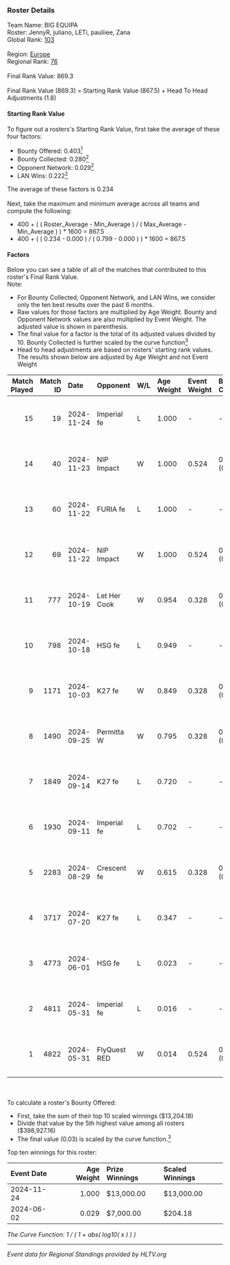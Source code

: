 ### Roster Details<br />
Team Name: BIG EQUIPA<br />
Roster: JennyR, juliano, LETi, pauliiee, Zana<br />
Global Rank: [103](../../standings_global_2024_11_25.md)<br />
<br />
Region: [Europe]( ../../standings_europe_2024_11_25.md)<br />
Regional Rank: [76]( ../../standings_europe_2024_11_25.md)<br />
<br />
Final Rank Value:  869.3<br />
<br />
Final Rank Value (869.3) = Starting Rank Value (867.5) + Head To Head Adjustments (1.8)<br />

#### Starting Rank Value<br />
To figure out a rosters's Starting Rank Value, first take the average of these four factors:<br />
- Bounty Offered: 0.403[<sup>1</sup>](#table2)
- Bounty Collected: 0.280[<sup>2</sup>](#table1)
- Opponent Network: 0.029[<sup>2</sup>](#table1)
- LAN Wins: 0.222[<sup>2</sup>](#table1)

The average of these factors is 0.234<br />
<br />
Next, take the maximum and minimum average across all teams and compute the following:<br />
- 400 + ( ( Roster_Average - Min_Average ) / ( Max_Average - Min_Average ) ) * 1600 = 867.5
- 400 + ( ( 0.234 - 0.000 ) / ( 0.799 - 0.000 ) ) * 1600 = 867.5


#### Factors<br />
Below you can see a table of all of the matches that contributed to this roster's Final Rank Value.<br />
Note:<br />

- For Bounty Collected, Opponent Network, and LAN Wins, we consider only the ten best results over the past 6 months.
- Raw values for those factors are multiplied by Age Weight. Bounty and Opponent Network values are also multiplied by Event Weight. The adjusted value is shown in parenthesis.
- The final value for a factor is the total of its adjusted values divided by 10. Bounty Collected is further scaled by the curve function[<sup>3</sup>](#curveFunction)
- Head to head adjustments are based on rosters' starting rank values. The results shown below are adjusted by Age Weight and not Event Weight
<span id="table1"></span><br />


| Match Played | Match ID | Date       | Opponent     | W/L | Age Weight | Event Weight | Bounty Collected | Opponent Network | LAN Wins  | H2H Adj. | Roster                                  |
| -: | -: | :- | :- | :- | :- | :- | :- | :- | :- | -: | :- |
|           15 |       19 | 2024-11-24 | Imperial fe  | L   | 1.000      | -            | -                | -                | -         |    -5.27 | JennyR, juliano, LETi, pauliiee, Zana   |
|           14 |       40 | 2024-11-23 | NIP Impact   | W   | 1.000      | 0.524        | 0.019 (0.010)    | 0.180 (0.094)    | 1 (1.000) |    14.31 | JennyR, juliano, LETi, pauliiee, Zana   |
|           13 |       60 | 2024-11-22 | FURIA fe     | L   | 1.000      | -            | -                | -                | -         |    -6.36 | JennyR, juliano, LETi, pauliiee, Zana   |
|           12 |       69 | 2024-11-22 | NIP Impact   | W   | 1.000      | 0.524        | 0.019 (0.010)    | 0.180 (0.094)    | 1 (1.000) |    14.64 | JennyR, juliano, LETi, pauliiee, Zana   |
|           11 |      777 | 2024-10-19 | Let Her Cook | W   | 0.954      | 0.328        | 0.006 (0.002)    | 0.091 (0.028)    | 0 (0.000) |     9.42 | JennyR, juliano, LETi, pauliiee, Zana   |
|           10 |      798 | 2024-10-18 | HSG fe       | L   | 0.949      | -            | -                | -                | -         |   -21.22 | JennyR, juliano, LETi, pauliiee, Zana   |
|            9 |     1171 | 2024-10-03 | K27 fe       | W   | 0.849      | 0.328        | 0.015 (0.004)    | 0.188 (0.052)    | 0 (0.000) |    11.23 | JennyR, juliano, LETi, pauliiee, Zana   |
|            8 |     1490 | 2024-09-25 | Permitta W   | W   | 0.795      | 0.328        | 0.003 (0.001)    | 0.042 (0.011)    | 0 (0.000) |     5.67 | JennyR, juliano, LETi, pauliiee, Zana   |
|            7 |     1849 | 2024-09-14 | K27 fe       | L   | 0.720      | -            | -                | -                | -         |   -13.31 | JennyR, juliano, LETi, pauliiee, Zana   |
|            6 |     1930 | 2024-09-11 | Imperial fe  | L   | 0.702      | -            | -                | -                | -         |    -4.14 | JennyR, juliano, LETi, pauliiee, Zana   |
|            5 |     2283 | 2024-08-29 | Crescent fe  | W   | 0.615      | 0.328        | 0.003 (0.001)    | 0.046 (0.009)    | 0 (0.000) |     4.56 | JennyR, juliano, LETi, pauliiee, Zana   |
|            4 |     3717 | 2024-07-20 | K27 fe       | L   | 0.347      | -            | -                | -                | -         |    -7.18 | JennyR, juliano, kyossa, pauliiee, Zana |
|            3 |     4773 | 2024-06-01 | HSG fe       | L   | 0.023      | -            | -                | -                | -         |    -0.54 | JennyR, juliano, kyossa, pauliiee, Zana |
|            2 |     4811 | 2024-05-31 | Imperial fe  | L   | 0.016      | -            | -                | -                | -         |    -0.10 | JennyR, juliano, kyossa, pauliiee, Zana |
|            1 |     4822 | 2024-05-31 | FlyQuest RED | W   | 0.014      | 0.524        | 0.012 (0.000)    | 0.193 (0.001)    | 1 (0.014) |     0.13 | JennyR, juliano, kyossa, pauliiee, Zana |

<br />
<span id="table2"></span><br />
To calculate a roster's Bounty Offered:<br />

- First, take the sum of their top 10 scaled winnings ($13,204.18)
- Divide that value by the 5th highest value among all rosters ($398,927.16)
- The final value (0.03) is scaled by the curve function.[<sup>3</sup>](#curveFunction)

Top ten winnings for this roster:<br />

| Event Date | Age Weight | Prize Winnings | Scaled Winnings |
| :- | -: | :- | :- |
| 2024-11-24 |      1.000 | $13,000.00     | $13,000.00      |
| 2024-06-02 |      0.029 | $7,000.00      | $204.18         |


<span id="curveFunction"></span>_The Curve Function: 1 / ( 1 + abs( log10( x ) ) )_<br />

---
_Event data for Regional Standings provided by HLTV.org_<br />
